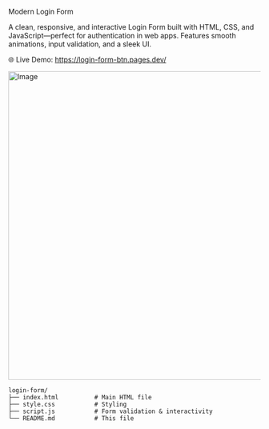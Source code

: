  Modern Login Form

 
A clean, responsive, and interactive Login Form built with HTML, CSS, and JavaScript—perfect for authentication in web apps. Features smooth animations, input validation, and a sleek UI.

🌐 Live Demo: https://login-form-btn.pages.dev/

<img width="1359" height="617" alt="Image" src="https://github.com/user-attachments/assets/3a4adffb-a43e-4ef7-a34f-1f6fc83f947c" />

```
login-form/
├── index.html          # Main HTML file
├── style.css           # Styling       
├── script.js           # Form validation & interactivity
└── README.md           # This file
```
